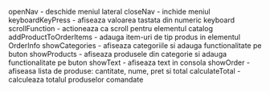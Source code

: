 openNav - deschide meniul lateral
closeNav - inchide meniul
keyboardKeyPress - afiseaza valoarea tastata din numeric keyboard
scrollFunction - actioneaza ca scroll pentru elementul catalog 
addProductToOrderItems - adauga item-uri de tip produs in elementul OrderInfo 
showCategories - afiseaza categoriile si adauga functionalitate pe buton 
showProducts - afiseaza produsele din categorie si adauga functionalitate pe buton
showText - afiseaza text in consola
showOrder - afiseasa lista de produse: cantitate, nume, pret si total 
calculateTotal - calculeaza totalul produselor comandate
